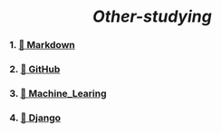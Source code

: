 # <center>*Other-studying*</center>
### 1. [📕 Markdown](https://github.com/minkyungbae/Other-studying/tree/main/1.Markdown) 
### 2. [📓 GitHub](https://github.com/minkyungbae/Other-studying/tree/main/2.GitHub)
### 3. [📙 Machine_Learing](https://github.com/minkyungbae/Other-studying/tree/main/3.Machine_Learning)
### 4. [📗 Django](https://github.com/minkyungbae/Other-studying/tree/main/4.Django)